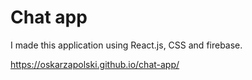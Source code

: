 # Chat app

I made this application using React.js, CSS and firebase.

https://oskarzapolski.github.io/chat-app/
